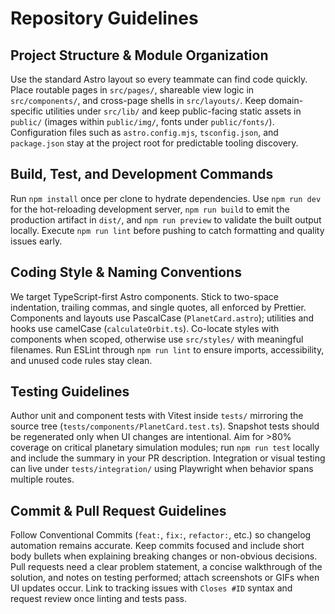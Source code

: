 # Repository Guidelines

## Project Structure & Module Organization
Use the standard Astro layout so every teammate can find code quickly. Place routable pages in `src/pages/`, shareable view logic in `src/components/`, and cross-page shells in `src/layouts/`. Keep domain-specific utilities under `src/lib/` and keep public-facing static assets in `public/` (images within `public/img/`, fonts under `public/fonts/`). Configuration files such as `astro.config.mjs`, `tsconfig.json`, and `package.json` stay at the project root for predictable tooling discovery.

## Build, Test, and Development Commands
Run `npm install` once per clone to hydrate dependencies. Use `npm run dev` for the hot-reloading development server, `npm run build` to emit the production artifact in `dist/`, and `npm run preview` to validate the built output locally. Execute `npm run lint` before pushing to catch formatting and quality issues early.

## Coding Style & Naming Conventions
We target TypeScript-first Astro components. Stick to two-space indentation, trailing commas, and single quotes, all enforced by Prettier. Components and layouts use PascalCase (`PlanetCard.astro`); utilities and hooks use camelCase (`calculateOrbit.ts`). Co-locate styles with components when scoped, otherwise use `src/styles/` with meaningful filenames. Run ESLint through `npm run lint` to ensure imports, accessibility, and unused code rules stay clean.

## Testing Guidelines
Author unit and component tests with Vitest inside `tests/` mirroring the source tree (`tests/components/PlanetCard.test.ts`). Snapshot tests should be regenerated only when UI changes are intentional. Aim for >80% coverage on critical planetary simulation modules; run `npm run test` locally and include the summary in your PR description. Integration or visual testing can live under `tests/integration/` using Playwright when behavior spans multiple routes.

## Commit & Pull Request Guidelines
Follow Conventional Commits (`feat:`, `fix:`, `refactor:`, etc.) so changelog automation remains accurate. Keep commits focused and include short body bullets when explaining breaking changes or non-obvious decisions. Pull requests need a clear problem statement, a concise walkthrough of the solution, and notes on testing performed; attach screenshots or GIFs when UI updates occur. Link to tracking issues with `Closes #ID` syntax and request review once linting and tests pass.
